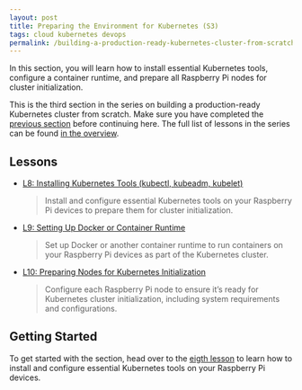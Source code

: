 ```yaml
---
layout: post
title: Preparing the Environment for Kubernetes (S3)
tags: cloud kubernetes devops
permalink: /building-a-production-ready-kubernetes-cluster-from-scratch/section-3
---
```


In this section, you will learn how to install essential Kubernetes tools,
configure a container runtime, and prepare all Raspberry Pi nodes for cluster
initialization.

This is the third section in the series on building a production-ready
Kubernetes cluster from scratch. Make sure you have completed the
[previous section](#) before continuing here. The full list of lessons in the
series can be found
[in the overview](/building-a-production-ready-kubernetes-cluster-from-scratch).

## Lessons

- [L8: Installing Kubernetes Tools (kubectl, kubeadm, kubelet)](/2024/XX/XX/building-a-production-ready-kubernetes-cluster-from-scratch-l8)

  > Install and configure essential Kubernetes tools on your Raspberry Pi
  > devices to prepare them for cluster initialization.

- [L9: Setting Up Docker or Container Runtime](/2024/XX/XX/building-a-production-ready-kubernetes-cluster-from-scratch-l9)

  > Set up Docker or another container runtime to run containers on your
  > Raspberry Pi devices as part of the Kubernetes cluster.

- [L10: Preparing Nodes for Kubernetes Initialization](/2024/XX/XX/building-a-production-ready-kubernetes-cluster-from-scratch-l10)

  > Configure each Raspberry Pi node to ensure it’s ready for Kubernetes cluster
  > initialization, including system requirements and configurations.

## Getting Started

To get started with the section, head over to the
[eigth lesson](/building-a-production-ready-kubernetes-cluster-from-scratch/lession-8)
to learn how to install and configure essential Kubernetes tools on your
Raspberry Pi devices.
